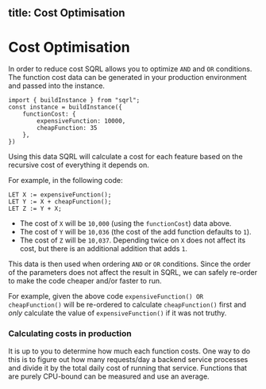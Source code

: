 title: Cost Optimisation
---

# Cost Optimisation

In order to reduce cost SQRL allows you to optimize `AND` and `OR` conditions. The function cost data can be generated
in your production environment and passed into the instance.

```
import { buildInstance } from "sqrl";
const instance = buildInstance({
    functionCost: {
        expensiveFunction: 10000,
        cheapFunction: 35
    },
})
```

Using this data SQRL will calculate a cost for each feature based on the recursive cost of everything it depends on.

For example, in the following code:
```
LET X := expensiveFunction();
LET Y := X + cheapFunction();
LET Z := Y + X;
```

* The cost of `X` will be `10,000` (using the `functionCost`) data above.
* The cost of `Y` will be `10,036` (the cost of the add function defaults to `1`).
* The cost of `Z` will be `10,037`. Depending twice on `X` does not affect its cost, but there is an additional addition that adds `1`.

This data is then used when ordering `AND` or `OR` conditions. Since the order of the parameters does not affect the result in SQRL, we can safely re-order to make the code cheaper and/or faster to run.

For example, given the above code `expensiveFunction() OR cheapFunction()` will be re-ordered to calculate `cheapFunction()` first and _only_ calculate the value of `expensiveFunction()` if it was not truthy.

### Calculating costs in production

It is up to you to determine how much each function costs. One way to do this is to figure out how many requests/day a backend service processes and divide it by the total daily cost of running that service. Functions that are purely CPU-bound can be measured and use an average.